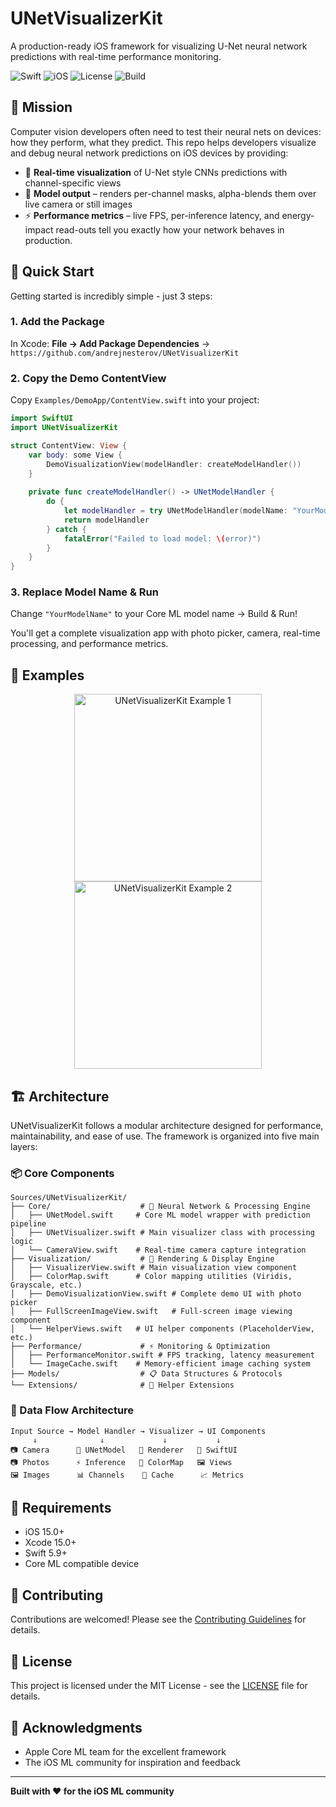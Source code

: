 # UNetVisualizerKit 

A production-ready iOS framework for visualizing U-Net neural network predictions with real-time performance monitoring.

![Swift](https://img.shields.io/badge/Swift-5.9-orange.svg)
![iOS](https://img.shields.io/badge/iOS-15.0+-blue.svg)
![License](https://img.shields.io/badge/License-MIT-green.svg)
![Build](https://img.shields.io/badge/Build-Passing-brightgreen.svg)

## 🎯 Mission

Computer vision developers often need to test their neural nets on devices: how they perform, what they predict. This repo helps developers visualize and debug neural network predictions on iOS devices by providing:
- 📱 **Real-time visualization** of U-Net style CNNs predictions with channel-specific views
- 🎨 **Model output** – renders per-channel masks, alpha-blends them over live camera or still images
- ⚡ **Performance metrics** – live FPS, per-inference latency, and energy-impact read-outs tell you exactly how your network behaves in production.


## 🚀 Quick Start

Getting started is incredibly simple - just 3 steps:

### 1. Add the Package
In Xcode: **File → Add Package Dependencies** → `https://github.com/andrejnesterov/UNetVisualizerKit`

### 2. Copy the Demo ContentView
Copy `Examples/DemoApp/ContentView.swift` into your project:

```swift
import SwiftUI
import UNetVisualizerKit

struct ContentView: View {
    var body: some View {
        DemoVisualizationView(modelHandler: createModelHandler())
    }
    
    private func createModelHandler() -> UNetModelHandler {
        do {
            let modelHandler = try UNetModelHandler(modelName: "YourModelName")
            return modelHandler
        } catch {
            fatalError("Failed to load model: \(error)")
        }
    }
}
```

### 3. Replace Model Name & Run
Change `"YourModelName"` to your Core ML model name → Build & Run!

You'll get a complete visualization app with photo picker, camera, real-time processing, and performance metrics.

## 📱 Examples

<p align="center">
  <img src="../IMG_3375.PNG" width="300" alt="UNetVisualizerKit Example 1" />
  <img src="../IMG_3376.PNG" width="300" alt="UNetVisualizerKit Example 2" />
</p>

## 🏗 Architecture

UNetVisualizerKit follows a modular architecture designed for performance, maintainability, and ease of use. The framework is organized into five main layers:

### 📦 Core Components

```
Sources/UNetVisualizerKit/
├── Core/                    # 🧠 Neural Network & Processing Engine
│   ├── UNetModel.swift     # Core ML model wrapper with prediction pipeline
│   ├── UNetVisualizer.swift # Main visualizer class with processing logic
│   └── CameraView.swift    # Real-time camera capture integration
├── Visualization/           # 🎨 Rendering & Display Engine
│   ├── VisualizerView.swift # Main visualization view component
│   ├── ColorMap.swift      # Color mapping utilities (Viridis, Grayscale, etc.)
│   ├── DemoVisualizationView.swift # Complete demo UI with photo picker
│   ├── FullScreenImageView.swift   # Full-screen image viewing component
│   └── HelperViews.swift   # UI helper components (PlaceholderView, etc.)
├── Performance/             # ⚡ Monitoring & Optimization
│   ├── PerformanceMonitor.swift # FPS tracking, latency measurement
│   └── ImageCache.swift    # Memory-efficient image caching system
├── Models/                  # 📋 Data Structures & Protocols
└── Extensions/              # 🔧 Helper Extensions
```

### 🔄 Data Flow Architecture

```
Input Source → Model Handler → Visualizer → UI Components
     ↓              ↓             ↓           ↓
📷 Camera      🧠 UNetModel   🎨 Renderer   📱 SwiftUI
📷 Photos      ⚡ Inference   🎯 ColorMap   🖼️ Views
🖼️ Images      📊 Channels    🔄 Cache      📈 Metrics
```

## 🔧 Requirements

- iOS 15.0+
- Xcode 15.0+
- Swift 5.9+
- Core ML compatible device

## 🤝 Contributing

Contributions are welcomed! Please see the [Contributing Guidelines](CONTRIBUTING.md) for details.

## 📄 License

This project is licensed under the MIT License - see the [LICENSE](LICENSE) file for details.

## 🙏 Acknowledgments

- Apple Core ML team for the excellent framework
- The iOS ML community for inspiration and feedback

---

**Built with ❤️ for the iOS ML community**
